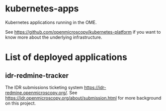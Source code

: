 # kubernetes-apps

Kubernetes applications running in the OME.

See https://github.com/openmicroscopy/kubernetes-platform if you want to know more about the underlying infrastructure.


# List of deployed applications

## idr-redmine-tracker
The IDR submissions ticketing system https://idr-redmine.openmicroscopy.org/.
See https://idr.openmicroscopy.org/about/submission.html for more background on this project.
